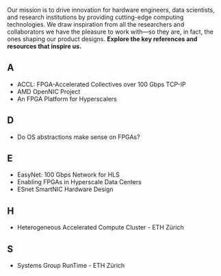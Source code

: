 Our mission is to drive innovation for hardware engineers, data scientists, and research institutions by providing cutting-edge computing technologies. We draw inspiration from all the researchers and collaborators we have the pleasure to work with—so they are, in fact, the ones shaping our product designs. **Explore the key references and resources that inspire us.**

## A

* ACCL: FPGA-Accelerated Collectives over 100 Gbps TCP-IP
* AMD OpenNIC Project
* An FPGA Platform for Hyperscalers

## D

* Do OS abstractions make sense on FPGAs?

## E

* EasyNet: 100 Gbps Network for HLS
* Enabling FPGAs in Hyperscale Data Centers
* ESnet SmartNIC Hardware Design

## H
* Heterogeneous Accelerated Compute Cluster - ETH Zürich

## S
* Systems Group RunTime - ETH Zürich
